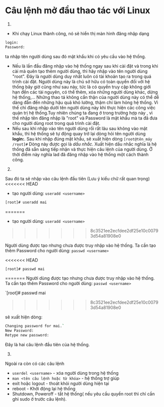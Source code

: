 # Câu lệnh mở đầu thao tác với Linux 
1.
* Khi chạy Linux thành công, nó sẽ hiển thị màn hình đăng nhập dạng 
```sh
login:
Password:
``` 
ta nhập tên người dùng sau đó mật khẩu khi có yêu cầu vào hệ thống.
* Nếu là lần đầu đăng nhập vào hệ thống ngay sau khi cài đặt và trong khi cài mà quên tạo thêm người dùng, thì hãy nhập vào tên người dùng "root". Đây là người dùng duy nhất luôn có tài khoản tạo ra trong quá trình cài đặt. Người dùng này là chủ sở hữu có toàn quyền đối với hệ thống bây giờ cũng như sau này, tức là có quyền truy cập không giới hạn đến các tài nguyên, có thể thêm, xóa những người dùng khác, dừng hệ thống,... Những thao tá không cẩn thận của người dùng này có thể dễ dàng đẫn đến những hậu quả khó lường, thậm chí làm hỏng hệ thống. Vì thế chỉ đăng nhập dưới tên người dùng này khi thực hiện các công việc quản trị hệ thống.Tuy nhiên chúng ta đang ở trong trường hợp này , vì thế nhập tên đăng nhập là "root" và Password là mật khẩu mà ta đã đưa cho người dùng root trong quá trình cài đặt.
* Nếu sau khi nhập vào tên người dùng rồi rất lâu sau không vào mật khẩu, thì hệ thống sẽ tự động quay trở lại dòng hỏi tên người dùng **login:**. Sau khi nhập đúng mật khẩu, sẽ xuất hiện dòng 
`[root@tên_máy /root]#` 
Dòng này được gọi là *dấu nhắc*. Xuất hiện dấu nhắc nghĩa là hệ thống đã sẵn sàng tiếp nhận và thực hiện câu lệnh của người dùng. Ở thời điểm này nghĩa lad đã đăng nhập vào hệ thống một cách thành công.
2. 
Sau đó ta sẽ nhập vào câu lệnh đầu tiên (Lưu ý kiểu chữ rất quan trọng)  
<<<<<<< HEAD
* tạo người dùng: `useradd <username>` 
 
```sh
[root]# useradd mai
```
=======
* tạo người dùng: `useradd <username>`
>>>>>>> 8c3521ee2ecfdee2df25e10c00793d54a81908e0

Người dùng được tạo nhưng chưa được truy nhập vào hệ thống. Ta cần tạo thêm Password cho người dùng: `passwd <username>`

<<<<<<< HEAD
```sh 
[root]# passwd mai
```
=======
Người dùng được tạo nhưng chưa được truy nhập vào hệ thống. Ta cần tạo thêm Password cho người dùng: `passwd <username>`

`[root]# passwd mai
>>>>>>> 8c3521ee2ecfdee2df25e10c00793d54a81908e0

sẽ xuất hiện dòng:


```sh
Changing password for mai.`
New Password: 
Retype new password:
```

Đây là hai câu lệnh đầu tiên của hệ thống. 

3. 
Ngoài ra còn có các câu lệnh
* `userdel <username>` - xóa người dùng trong hệ thống
* `man <tên câu lệnh hoặc từ khóa>` - hệ thống trợ giúp 
* exit hoặc logout - thoát khỏi người dùng hiện tại
* reboot - Khởi động lại hệ thống
* Shutdown, Poweroff - tắt hệ thống( nếu yêu cầu quyền root thì chỉ cần ghi sudo ở trước câu lệnh).

